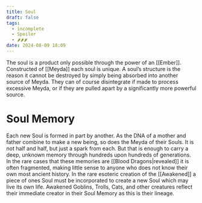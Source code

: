 ```yaml
---
title: Soul
draft: false
tags:
  - incomplete
  - Spoiler
  - 🌶🌶🌶
date: 2024-08-09 18:09
---
```

The soul is a product only possible through the power of an [[Ember]]. Constructed of [[Meyda]] each soul is unique. A soul’s structure is the reason it cannot be destroyed by simply being absorbed into another source of Meyda. They can of course disintegrate if made to process excessive Meyda, or if they are pulled apart by a significantly more powerful source.
# Soul Memory
Each new Soul is formed in part by another. As the DNA of a mother and father combine to make a new being, so does the Meyda of their Souls. It is not half and half, but just a spark from each. But that is enough to carry a deep, unknown memory through hundreds upon hundreds of generations. In the rare cases that these memories are [[Blood Dragons|revealed]] it is often fragmented, making little sense to anyone who does not know their own most ancient history. In the rare esoteric creation of the [[Awakened]] a piece of ones Soul must be incorporated to create a new Soul which may live its own life. Awakened Goblins, Trolls, Cats, and other creatures reflect their immediate creator in their Soul Memory as this is their lineage. 